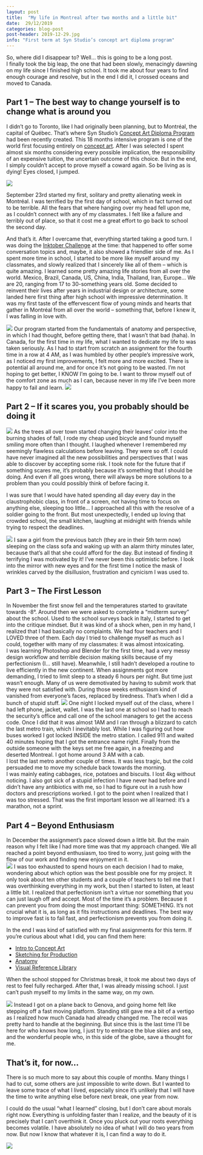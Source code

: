 ```yaml
---
layout: post
title:  "My life in Montreal after two months and a little bit"
date:  29/12/2019
categories: blog-post
post-header: 2019-12-29.jpg
info: "First term at Syn Studio’s concept art diploma program"
---
```


So, where did I disappear to? Well… this is going to be a long post. <br>
I finally took the big leap, the one that had been slowly, menacingly dawning on my life since I finished high school. It took me about four years to find enough courage and resolve, but in the end I did it, I crossed oceans and moved to Canada.

<h2>Part 1 – The best way to change yourself is to change what is around you</h2>

I didn’t go to Toronto, like I had originally been planning, but to Montréal, the capital of Québec. That’s where Syn Studio’s <a href="https://diploma.synstudio.ca/concept-art-diploma/">Concept Art Diploma Program</a> had been recently created. This 18 months intensive program is one of the world first focusing entirely on <a href="https://en.wikipedia.org/wiki/Concept_art">concept art</a>. After I was selected I spent almost six months considering every possible implication, the responsibility of an expensive tuition, the uncertain outcome of this choice. But in the end, I simply couldn’t accept to prove myself a coward again. So be living as is dying! Eyes closed, I jumped.

<img class="post-img" src="{{ site.baseurl }}/img/posts/2019-12-29/2.png" />

September 23rd started my first, solitary and pretty alienating week in Montréal. I was terrified by the first day of school, which in fact turned out to be terrible. All the fears that where hanging over my head fell upon me, as I couldn’t connect with any of my classmates. I felt like a failure and terribly out of place, so that it cost me a great effort to go back to school the second day.


And that’s it. After I overcame that, everything started taking a good turn. I was doing the <a href="https://inktober.com/">Inktober Challenge</a> at the time: that happened to offer some conversation topics and, maybe, it also showed a friendlier side of me. As I spent more time in school, I started to be more like myself around my classmates, and slowly realized that I sincerely like all of them – which is quite amazing. I learned some pretty amazing life stories from all over the world. Mexico, Brazil, Canada, US, China, India, Thailand, Iran, Europe… We are 20, ranging from 17 to 30-something years old. Some decided to reinvent their lives after years in industrial design or architecture, some landed here first thing after high school with impressive determination. It was my first taste of the effervescent flow of young minds and hearts that gather in Montréal from all over the world – something that, before I knew it, I was falling in love with.



<img class="post-img-side" src="{{ site.baseurl }}/img/posts/2019-12-29/1.png" />
Our program started from the fundamentals of anatomy and perspective, in which I had thought, before getting there, that I wasn’t that bad (haha). In Canada, for the first time in my life, what I wanted to dedicate my life to was taken seriously. As I had to start from scratch an assignment for the fourth time in a row at 4 AM, as I was humbled by other people’s impressive work, as I noticed my first improvements, I felt more and more excited. There is potential all around me, and for once it’s not going to be wasted. I’m not hoping to get better, I KNOW I’m going to be. I want to throw myself out of the comfort zone as much as I can, because never in my life I’ve been more happy to fail and learn.

<img class="post-img" src="{{ site.baseurl }}/img/posts/2019-12-29/3.png" />

<h2>Part 2 – If it scares you, you probably should be doing it</h2>
<img class="post-img-side" src="{{ site.baseurl }}/img/posts/2019-12-29/4.png" />
As the trees all over town started changing their leaves’ color into the burning shades of fall, I rode my cheap used bicycle and found myself smiling more often than I thought. I laughed whenever I remembered my seemingly flawless calculations before leaving. They were so off. I could have never imagined all the new possibilities and perspectives that I was able to discover by accepting some risk. I took note for the future that if something scares me, it’s probably because it’s something that I should be doing. And even if all goes wrong, there will always be more solutions to a problem than you could possibly think of before facing it.


I was sure that I would have hated spending all day every day in the claustrophobic class, in front of a screen, not having time to focus on anything else, sleeping too little… I approached all this with the resolve of a soldier going to the front. But most unexpectedly, I ended up loving that crowded school, the small kitchen, laughing at midnight with friends while trying to respect the deadlines.


<img class="post-img" src="{{ site.baseurl }}/img/posts/2019-12-29/6.png" />
I saw a girl from the previous batch (they are in their 5th term now) sleeping on the class sofa and waking up with an alarm thirty minutes later, because that’s all that she could afford for the day. But instead of finding it terrifying I was motivated by it! I’ve never been this optimistic before. I look into the mirror with new eyes and for the first time I notice the mask of wrinkles carved by the disillusion, frustration and cynicism I was used to.

<h2>Part 3 – The First Lesson</h2>

In November the first snow fell and the temperatures started to gravitate towards -8°. Around then we were asked to complete a “midterm survey” about the school. Used to the school surveys back in Italy, I started to get into the critique mindset. But it was kind of a shock when, pen in my hand, I realized that I had basically no complaints. We had four teachers and I LOVED three of them. Each day I tried to challenge myself as much as I could, together with many of my classmates: it was almost intoxicating.
<br>
I was learning Photoshop and Blender for the first time, had a very messy design workflow and terrible decision making skills because of my perfectionism (I… still have). Meanwhile, I still hadn’t developed a routine to live efficiently in the new continent. When assignments got more demanding, I tried to limit sleep to a steady 6 hours per night. But time just wasn’t enough. Many of us were demotivated by having to submit work that they were not satisfied with. During those weeks enthusiasm kind of vanished from everyone’s faces, replaced by tiredness. That’s when I did a bunch of stupid stuff.
<img class="post-img" src="{{ site.baseurl }}/img/posts/2019-12-29/5.png" />
One night I locked myself out of the class, where I had left phone, jacket, wallet. I was the last one at school so I had to reach the security’s office and call one of the school managers to get the access code. Once I did that it was almost 1AM and I ran through a blizzard to catch the last metro train, which I inevitably lost. While I was figuring out how buses worked I got locked INSIDE the metro station. I called 911 and waited 40 minutes hoping that I got the entrance name right. Finally from the outside someone with the keys set me free again, in a freezing and deserted Montreal. I got home around 3 AM with a cab.
<br>
I lost the last metro another couple of times. It was less tragic, but the cold persuaded me to move my schedule back towards the morning.
<br>
I was mainly eating cabbages, rice, potatoes and biscuits. I lost 4kg without noticing. I also got sick of a stupid infection I have never had before and I didn’t have any antibiotics with me, so I had to figure out in a rush how doctors and prescriptions worked.
I got to the point when I realized that I was too stressed. That was the first important lesson we all learned: it’s a marathon, not a sprint.

<h2>Part 4 – Beyond Enthusiasm</h2>

In December the assignment’s pace slowed down a little bit. But the main reason why I felt like I had more time was that my approach changed. We all reached a point beyond enthusiasm, too tired to worry, just going with the flow of our work and finding new enjoyment in it.
<br>
<img class="post-img-side" src="{{ site.baseurl }}/img/posts/2019-12-29/7.png" />
I was too exhausted to spend hours on each decision I had to make, wondering about which option was the best possible one for my project. It only took about ten other students and a couple of teachers to tell me that I was overthinking everything in my work, but then I started to listen, at least a little bit. I realized that perfectionism isn’t a virtue nor something that you can just laugh off and accept. Most of the time it’s a problem. Because it can prevent you from doing the most important thing: SOMETHING. It’s not crucial what it is, as long as it fits instructions and deadlines. The best way to improve fast is to fail fast, and perfectionism prevents you from doing it.


In the end I was kind of satisfied with my final assignments for this term. If you’re curious about what I did, you can find them here:
- <a href="https://www.leonieaonzo.com/project/2019/12/24/intro-to-concept-art.html">Intro to Concept Art</a>
- <a href="https://www.leonieaonzo.com/project/2019/12/25/sketching-for-production.html">Sketching for Production</a>
- <a href="https://www.leonieaonzo.com/project/2019/12/27/anatomy-study.html">Anatomy</a>
- <a href="https://www.leonieaonzo.com/project/2019/12/26/visual-reference-library.html">Visual Reference Library</a>


When the school stopped for Christmas break, it took me about two days of rest to feel fully recharged. After that, I was already missing school. I just can’t push myself to my limits in the same way, on my own.

<img class="post-img" src="{{ site.baseurl }}/img/posts/2019-12-29/8.png" />
Instead I got on a plane back to Genova, and going home felt like stepping off a fast moving platform. Standing still gave me a bit of a vertigo as I realized how much Canada had already changed me. The recoil was pretty hard to handle at the beginning. But since this is the last time I’ll be here for who knows how long, I just try to embrace the blue skies and sea, and the wonderful people who, in this side of the globe, save a thought for me.

<h2>That’s it, for now...</h2>

There is so much more to say about this couple of months. Many things I had to cut, some others are just impossible to write down. But I wanted to leave some trace of what I lived, especially since it’s unlikely that I will have the time to write anything else before next break, one year from now.


I could do the usual “what I learned” closing, but I don’t care about morals right now. Everything is unfolding faster than I realize, and the beauty of it is precisely that I can’t overthink it. Once you pluck out your roots everything becomes volatile. I have absolutely no idea of what I will do two years from now. But now I know that whatever it is, I can find a way to do it.

<img class="post-img" src="{{ site.baseurl }}/img/posts/2019-12-29/9.png" />
